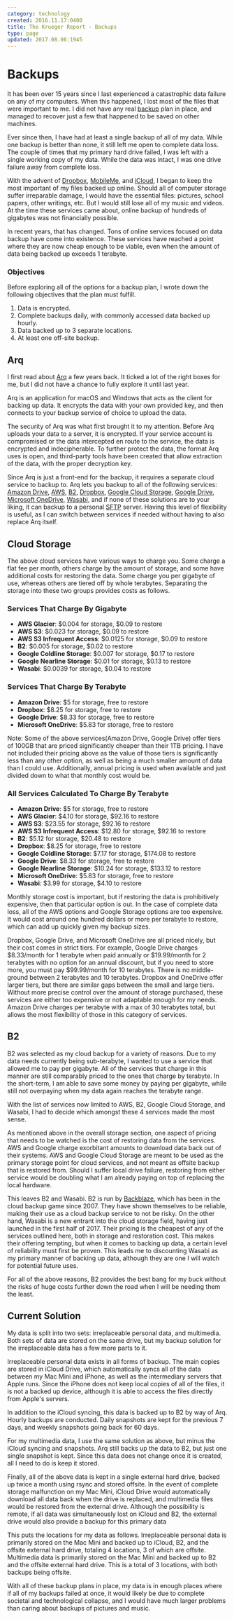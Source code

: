 ```yaml
---
category: technology
created: 2016.11.17:0400
title: The Krueger Report - Backups
type: page
updated: 2017.08.06:1945
---
```


# Backups

It has been over 15 years since I last experienced a catastrophic data failure on any of my computers. When this happened, I lost most of the files that were important to me. I did not have any real [backup](https://en.wikipedia.org/wiki/Backup) plan in place, and managed to recover just a few that happened to be saved on other machines.

Ever since then, I have had at least a single backup of all of my data. While one backup is better than none, it still left me open to complete data loss. The couple of times that my primary hard drive failed, I was left with a single working copy of my data. While the data was intact, I was one drive failure away from complete loss.

With the advent of [Dropbox](https://www.dropbox.com), [MobileMe](https://en.wikipedia.org/wiki/MobileMe), and [iCloud](https://www.icloud.com), I began to keep the most important of my files backed up online. Should all of computer storage suffer irreparable damage, I would have the essential files: pictures, school papers, other writings, etc. But I would still lose all of my music and videos. At the time these services came about, online backup of hundreds of gigabytes was not financially possible.

In recent years, that has changed. Tons of online services focused on data backup have come into existence. These services have reached a point where they are now cheap enough to be viable, even when the amount of data being backed up exceeds 1 terabyte.

### Objectives

Before exploring all of the options for a backup plan, I wrote down the following objectives that the plan must fulfill.

1. Data is encrypted.
2. Complete backups daily, with commonly accessed data backed up hourly.
3. Data backed up to 3 separate locations.
4. At least one off-site backup.

## Arq

I first read about [Arq](https://www.arqbackup.com) a few years back. It ticked a lot of the right boxes for me, but I did not have a chance to fully explore it until last year.

Arq is an application for macOS and Windows that acts as the client for backing up data. It encrypts the data with your own provided key, and then connects to your backup service of choice to upload the data.

The security of Arq was what first brought it to my attention. Before Arq uploads your data to a server, it is encrypted. If your service account is compromised or the data intercepted en route to the service, the data is encrypted and indecipherable. To further protect the data, the format Arq uses is open, and third-party tools have been created that allow extraction of the data, with the proper decryption key.

Since Arq is just a front-end for the backup, it requires a separate cloud service to backup to. Arq lets you backup to all of the following services: [Amazon Drive](https://www.amazon.com/clouddrive/home/), [AWS](https://aws.amazon.com), [B2](https://www.backblaze.com/b2/), [Dropbox](https://www.dropbox.com), [Google Cloud Storage](https://cloud.google.com/storage/), [Google Drive](https://www.google.com/drive/), [Microsoft OneDrive](https://onedrive.live.com), [Wasabi](https://wasabi.com), and if none of these solutions are to your liking, it can backup to a personal [SFTP](https://en.wikipedia.org/wiki/Secure_file_transfer_program) server. Having this level of flexibility is useful, as I can switch between services if needed without having to also replace Arq itself.

## Cloud Storage

The above cloud services have various ways to charge you. Some charge a flat fee per month, others charge by the amount of storage, and some have additional costs for restoring the data. Some charge you per gigabyte of use, whereas others are tiered off by whole terabytes. Separating the storage into these two groups provides costs as follows.

### Services That Charge By Gigabyte

- **AWS Glacier**: $0.004 for storage, $0.09 to restore
- **AWS S3**: $0.023 for storage, $0.09 to restore
- **AWS S3 Infrequent Access**: $0.0125 for storage, $0.09 to restore
- **B2**: $0.005 for storage, $0.02 to restore
- **Google Coldline Storage**: $0.007 for storage, $0.17 to restore
- **Google Nearline Storage**: $0.01 for storage, $0.13 to restore
- **Wasabi**: $0.0039 for storage, $0.04 to restore

### Services That Charge By Terabyte

- **Amazon Drive**: $5 for storage, free to restore
- **Dropbox**: $8.25 for storage, free to restore
- **Google Drive**: $8.33 for storage, free to restore
- **Microsoft OneDrive**: $5.83 for storage, free to restore

Note: Some of the above services(Amazon Drive, Google Drive) offer tiers of 100GB that are priced significantly cheaper than their 1TB pricing. I have not included their pricing above as the value of those tiers is significantly less than any other option, as well as being a much smaller amount of data than I could use. Additionally, annual pricing is used when available and just divided down to what that monthly cost would be.

### All Services Calculated To Charge By Terabyte

- **Amazon Drive**: $5 for storage, free to restore
- **AWS Glacier**: $4.10 for storage, $92.16 to restore
- **AWS S3**: $23.55 for storage, $92.16 to restore
- **AWS S3 Infrequent Access**: $12.80 for storage, $92.16 to restore
- **B2**: $5.12 for storage, $20.48 to restore
- **Dropbox**: $8.25 for storage, free to restore
- **Google Coldline Storage**: $7.17 for storage, $174.08 to restore
- **Google Drive**: $8.33 for storage, free to restore
- **Google Nearline Storage**: $10.24 for storage, $133.12 to restore
- **Microsoft OneDrive**: $5.83 for storage, free to restore
- **Wasabi**: $3.99 for storage, $4.10 to restore

Monthly storage cost is important, but if restoring the data is prohibitively expensive, then that particular option is out. In the case of complete data loss, all of the AWS options and Google Storage options are too expensive. It would cost around one hundred dollars or more per terabyte to restore, which can add up quickly given my backup sizes.

Dropbox, Google Drive, and Microsoft OneDrive are all priced nicely, but their cost comes in strict tiers. For example, Google Drive charges $8.33/month for 1 terabyte when paid annually or $19.99/month for 2 terabytes with no option for an annual discount, but if you need to store more, you must pay $99.99/month for 10 terabytes. There is no middle-ground between 2 terabytes and 10 terabytes. Dropbox and OneDrive offer larger tiers, but there are similar gaps between the small and large tiers. Without more precise control over the amount of storage purchased, these services are either too expensive or not adaptable enough for my needs. Amazon Drive charges per terabyte with a max of 30 terabytes total, but allows the most flexibility of those in this category of services.

## B2

B2 was selected as my cloud backup for a variety of reasons. Due to my data needs currently being sub-terabyte, I wanted to use a service that allowed me to pay per gigabyte. All of the services that charge in this manner are still comparably priced to the ones that charge by terabyte. In the short-term, I am able to save some money by paying per gigabyte, while still not overpaying when my data again reaches the terabyte range.

With the list of services now limited to AWS, B2, Google Cloud Storage, and Wasabi, I had to decide which amongst these 4 services made the most sense.

As mentioned above in the overall storage section, one aspect of pricing that needs to be watched is the cost of restoring data from the services. AWS and Google charge exorbitant amounts to download data back out of their systems. AWS and Google Cloud Storage are meant to be used as the primary storage point for cloud services, and not meant as offsite backup that is restored from. Should I suffer local drive failure, restoring from either service would be doubling what I am already paying on top of replacing the local hardware. 

This leaves B2 and Wasabi. B2 is run by [Backblaze](https://www.backblaze.com), which has been in the cloud backup game since 2007. They have shown themselves to be reliable, making their use as a cloud backup service to not be risky. On the other hand, Wasabi is a new entrant into the cloud storage field, having just launched in the first half of 2017. Their pricing is the cheapest of any of the services outlined here, both in storage and restoration cost. This makes their offering tempting, but when it comes to backing up data, a certain level of reliability must first be proven. This leads me to discounting Wasabi as my primary manner of backing up data, although they are one I will watch for potential future uses.

For all of the above reasons, B2 provides the best bang for my buck without the risks of huge costs further down the road when I will be needing them the least.

## Current Solution

My data is split into two sets: irreplaceable personal data, and multimedia. Both sets of data are stored on the same drive, but my backup solution for the irreplaceable data has a few more parts to it.

Irreplaceable personal data exists in all forms of backup. The main copies are stored in iCloud Drive, which automatically syncs all of the data between my Mac Mini and iPhone, as well as the intermediary servers that Apple runs. Since the iPhone does not keep local copies of all of the files, it is not a backed up device, although it is able to access the files directly from Apple's servers.

In addition to the iCloud syncing, this data is backed up to B2 by way of Arq. Hourly backups are conducted. Daily snapshots are kept for the previous 7 days, and weekly snapshots going back for 60 days.

For my multimedia data, I use the same solution as above, but minus the iCloud syncing and snapshots. Arq still backs up the data to B2, but just one single snapshot is kept. Since this data does not change once it is created, all I need to do is keep it stored.

Finally, all of the above data is kept in a single external hard drive, backed up twice a month using rsync and stored offsite. In the event of complete storage malfunction on my Mac Mini, iCloud Drive would automatically download all data back when the drive is replaced, and multimedia files would be restored from the external drive. Although the possibility is remote, if all data was simultaneously lost on iCloud and B2, the external drive would also provide a backup for this primary data

This puts the locations for my data as follows. Irreplaceable personal data is primarily stored on the Mac Mini and backed up to iCloud, B2, and the offsite external hard drive, totaling 4 locations, 3 of which are offsite. Multimedia data is primarily stored on the Mac Mini and backed up to B2 and the offsite external hard drive. This is a total of 3 locations, with both backups being offsite.

With all of these backup plans in place, my data is in enough places where if all of my backups failed at once, it would likely be due to complete societal and technological collapse, and I would have much larger problems than caring about backups of pictures and music.

